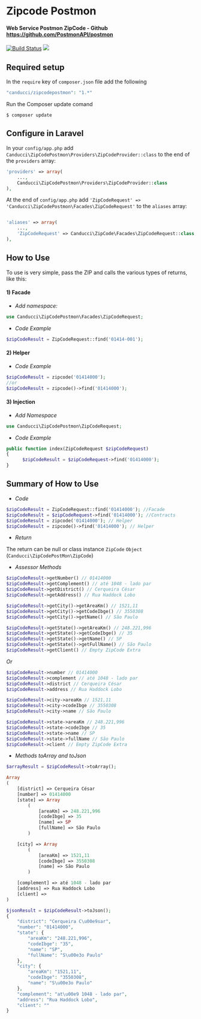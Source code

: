 # Zipcode Postmon

#### Web Service Postmon ZipCode - Github https://github.com/PostmonAPI/postmon

[![Build Status](https://travis-ci.org/fulviocanducci/zipcode-postmon.svg?branch=master)](https://travis-ci.org/fulviocanducci/zipcode-postmon)
[![](https://img.shields.io/packagist/v/canducci/zipcodepostmon.svg)](https://packagist.org/packages/canducci/zipcodepostmon)

## Required setup

In the `require` key of `composer.json` file add the following

```PHP
"canducci/zipcodepostmon": "1.*" 
```

Run the Composer update comand

    $ composer update

## Configure in Laravel

In your `config/app.php` add `Canducci\ZipCodePostmon\Providers\ZipCodeProvider::class` to the end of the `providers` array:

```PHP
'providers' => array(
    ...,
    Canducci\ZipCodePostmon\Providers\ZipCodeProvider::class
),
```

At the end of `config/app.php` add `'ZipCodeRequest' => 'Canducci\ZipCodePostmon\Facades\ZipCodeRequest'` to the `aliases` array:

```PHP

'aliases' => array(
    ...,
    'ZipCodeRequest' => Canducci\ZipCode\Facades\ZipCodeRequest::class,
),

```

## How to Use

To use is very simple, pass the ZIP and calls the various types of returns, like this:

#### 1) Facade

- _Add namespace:_

```PHP
use Canducci\ZipCodePostmon\Facades\ZipCodeRequest;
```
- _Code Example_

```PHP
$zipCodeResult = ZipCodeRequest::find('01414-001');
```

#### 2) Helper

- _Code Example_

```PHP
$zipCodeResult = zipcode('01414000'); 
//or 
$zipCodeResult = zipcode()->find('01414000');
```

#### 3) Injection

- _Add Namespace_

```PHP
use Canducci\ZipCodePostmon\ZipCodeRequest;

```
- _Code Example_

```PHP
public function index(ZipCodeRequest $zipCodeRequest)
{
      $zipCodeResult = $zipCodeRequest->find('01414000');
}      
```

## Summary of How to Use

- _Code_

```PHP
$zipCodeResult = ZipCodeRequest::find('01414000'); //Facade
$zipCodeResult = $zipCodeRequest->find('01414000'); //Contracts
$zipCodeResult = zipcode('01414000'); // Helper
$zipCodeResult = zipcode()->find('01414000'); // Helper
```

- _Return_

The return can be null or class instance `ZipCode` `Object` (`Canducci\ZipCodePostMon\ZipCode`)


- _Assessor Methods_

```` php
$zipCodeResult->getNumber() // 01414000
$zipCodeResult->getComplement() // até 1048 - lado par
$zipCodeResult->getDistrict() // Cerqueira César
$zipCodeResult->getAddress() // Rua Haddock Lobo

$zipCodeResult->getCity()->getAreaKm() // 1521,11
$zipCodeResult->getCity()->getCodeIbge() // 3550308
$zipCodeResult->getCity()->getName() // São Paulo

$zipCodeResult->getState()->getAreaKm() // 248.221,996
$zipCodeResult->getState()->getCodeIbge() // 35
$zipCodeResult->getState()->getName() // SP
$zipCodeResult->getState()->getFullName() // São Paulo
$zipCodeResult->getClient() // Empty ZipCode Extra
````

_Or_

```` php
$zipCodeResult->number // 01414000
$zipCodeResult->complement // até 1048 - lado par
$zipCodeResult->district // Cerqueira César
$zipCodeResult->address // Rua Haddock Lobo

$zipCodeResult->city->areaKm // 1521,11
$zipCodeResult->city->codeIbge // 3550308
$zipCodeResult->city->name // São Paulo

$zipCodeResult->state->areaKm // 248.221,996
$zipCodeResult->state->codeIbge // 35
$zipCodeResult->state->name // SP
$zipCodeResult->state->fullName // São Paulo
$zipCodeResult->client // Empty ZipCode Extra
````

- _Methods toArray and toJson_


```` php
$arrayResult = $zipCodeResult->toArray();

Array
(
    [district] => Cerqueira César
    [number] => 01414000
    [state] => Array
        (
            [areaKm] => 248.221,996
            [codeIbge] => 35
            [name] => SP
            [fullName] => São Paulo
        )

    [city] => Array
        (
            [areaKm] => 1521,11
            [codeIbge] => 3550308
            [name] => São Paulo
        )

    [complement] => até 1048 - lado par
    [address] => Rua Haddock Lobo
    [client] =>
)
````

```` php
$jsonResult = $zipCodeResult->toJson();
{
    "district": "Cerqueira C\u00e9sar",
    "number": "01414000",
    "state": {
        "areaKm": "248.221,996",
        "codeIbge": "35",
        "name": "SP",
        "fullName": "S\u00e3o Paulo"
    },
    "city": {
        "areaKm": "1521,11",
        "codeIbge": "3550308",
        "name": "S\u00e3o Paulo"
    },
    "complement": "at\u00e9 1048 - lado par",
    "address": "Rua Haddock Lobo",
    "client": ""
}
````